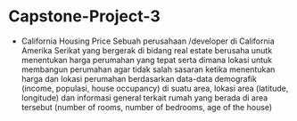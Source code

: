 # Capstone-Project-3

- California Housing Price
Sebuah perusahaan /developer di California Amerika Serikat yang bergerak di bidang real estate  berusaha unutk menentukan harga perumahan yang tepat serta dimana lokasi untuk membangun perumahan agar tidak salah sasaran ketika menentukan harga dan lokasi perumahan berdasarkan data-data demografik (income, populasi, house occupancy) di suatu area, lokasi area (latitude, longitude) dan informasi general terkait rumah yang berada di area tersebut (number of rooms, number of bedrooms, age of the house)
